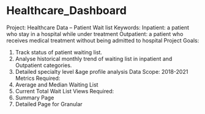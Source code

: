 # Healthcare_Dashboard
Project: Healthcare Data – Patient Wait list 
Keywords:
Inpatient: a patient who stay in a hospital while under treatment
Outpatient: a patient who receives medical treatment without being admitted to hospital
Project Goals:
1.	Track status of patient waiting list.
2.	Analyse historical monthly trend of waiting list in inpatient and Outpatient categories.
3.	Detailed specialty level &age profile analysis
Data Scope:
2018-2021
Metrics Required:
1.	Average and Median Waiting List
2.	Current Total Wait List
Views Required:
1.	Summary Page
2.	Detailed Page for Granular

